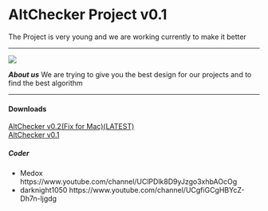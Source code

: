 AltChecker Project v0.1
===
The Project is very young and we are working currently to make it better

---

<img src="http://veiv.de/AltChecker_.png">


***About us***
We are trying to give you the best design for our projects and to find the best algorithm 

---

<h4>Downloads</h4>
<a href="http:/veiv.de/AltChecker0.2.zip">AltChecker v0.2(Fix for Mac)(LATEST)</a><br>
<a href="http:/veiv.de/AltChecker.zip">AltChecker v0.1</a>




<h5>Coder</h5>
<ul>
<li> Medox https://www.youtube.com/channel/UClPDlk8D9yJzgo3xhbAOcOg</li>
<li> darknight1050 https://www.youtube.com/channel/UCgfiGCgHBYcZ-Dh7n-ljgdg</li>
</ul>

